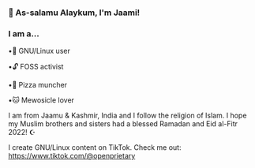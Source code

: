 ### 👋 As-salamu Alaykum, I'm Jaami!
### I am a...

•🐧 GNU/Linux user

•🔓 FOSS activist

•🍕 Pizza muncher

•🐱 Mewosicle lover

I am from Jaamu & Kashmir, India and I follow the religion of Islam. I hope my Muslim brothers and sisters had a blessed Ramadan and Eid al-Fitr 2022! ☪️

I create GNU/Linux content on TikTok. Check me out: https://www.tiktok.com/@openprietary
